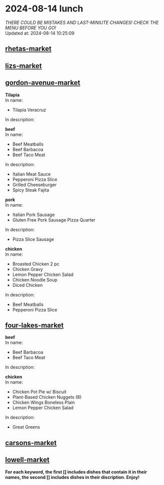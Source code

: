 # 2024-08-14 lunch  
*THERE COULD BE MISTAKES AND LAST-MINIUTE CHANGES! CHECK THE MENU BEFORE YOU GO!*  
Updated at: 2024-08-14 10:25:09  
## [rhetas-market](https://wisc-housingdining.nutrislice.com/menu/rhetas-market/lunch/2024-08-14)  
## [lizs-market](https://wisc-housingdining.nutrislice.com/menu/lizs-market/lunch/2024-08-14)  
## [gordon-avenue-market](https://wisc-housingdining.nutrislice.com/menu/gordon-avenue-market/lunch/2024-08-14)  
**Tilapia**  
In name:   
 - Tilapia Veracruz  
  
In description:   
  
**beef**  
In name:   
 - Beef Meatballs  
 - Beef Barbacoa  
 - Beef Taco Meat  
  
In description:   
 - Italian Meat Sauce  
 - Pepperoni Pizza Slice  
 - Grilled Cheeseburger  
 - Spicy Steak Fajita  
  
**pork**  
In name:   
 - Italian Pork Sausage  
 - Gluten Free Pork Sausage Pizza Quarter  
  
In description:   
 - Pizza Slice Sausage  
  
**chicken**  
In name:   
 - Broasted Chicken 2 pc  
 - Chicken Gravy  
 - Lemon Pepper Chicken Salad  
 - Chicken Noodle Soup  
 - Diced Chicken  
  
In description:   
 - Beef Meatballs  
 - Pepperoni Pizza Slice  
  
## [four-lakes-market](https://wisc-housingdining.nutrislice.com/menu/four-lakes-market/lunch/2024-08-14)  
**beef**  
In name:   
 - Beef Barbacoa  
 - Beef Taco Meat  
  
In description:   
  
**chicken**  
In name:   
 - Chicken Pot Pie w/ Biscuit  
 - Plant-Based Chicken Nuggets (8)  
 - Chicken Wings Boneless Plain  
 - Lemon Pepper Chicken Salad  
  
In description:   
 - Great Greens  
  
## [carsons-market](https://wisc-housingdining.nutrislice.com/menu/carsons-market/lunch/2024-08-14)  
## [lowell-market](https://wisc-housingdining.nutrislice.com/menu/lowell-market/lunch/2024-08-14)  
  
**For each keyword, the first [] includes dishes that contain it in their names, the second [] includes dishes in their discription. Enjoy!**  

